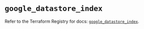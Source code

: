 # `google_datastore_index`

Refer to the Terraform Registry for docs: [`google_datastore_index`](https://registry.terraform.io/providers/hashicorp/google/5.18.0/docs/resources/datastore_index).
